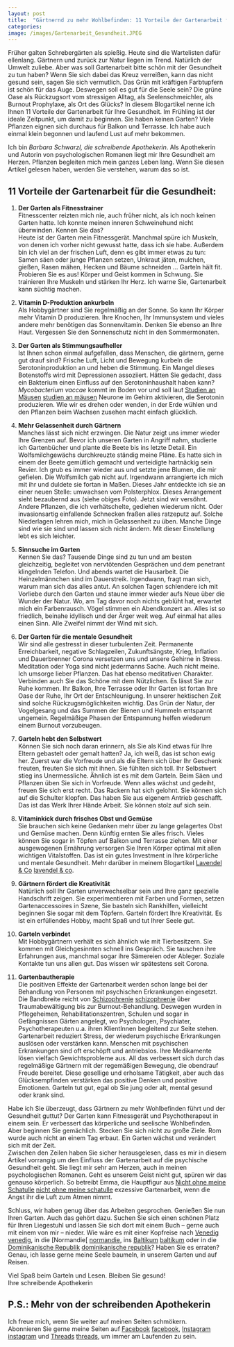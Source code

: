 ```yaml
---
layout: post
title:  "Gärtnernd zu mehr Wohlbefinden: 11 Vorteile der Gartenarbeit für die Gesundheit"
categories: 
image: /images/Gartenarbeit_Gesundheit.JPEG
---
```



Früher galten Schrebergärten als spießig. Heute sind die Wartelisten dafür ellenlang. Gärtnern und zurück zur Natur liegen im Trend. Natürlich der Umwelt zuliebe. Aber was soll Gartenarbeit bitte schön mit der Gesundheit zu tun haben? Wenn Sie sich dabei das Kreuz verreißen, kann das nicht gesund sein, sagen Sie sich vermutlich. Das Grün mit kräftigen Farbtupfern ist schön für das Auge. Deswegen soll es gut für die Seele sein? Die grüne Oase als Rückzugsort vom stressigen Alltag, als Seelenschmeichler, als Burnout Prophylaxe, als Ort des Glücks? In diesem Blogartikel nenne ich Ihnen 11 Vorteile der Gartenarbeit für Ihre Gesundheit. Im Frühling ist der ideale Zeitpunkt, um damit zu beginnen. Sie haben keinen Garten? Viele Pflanzen eignen sich durchaus für Balkon und Terrasse. Ich habe auch einmal klein begonnen und laufend Lust auf mehr bekommen. <br>

Ich bin *Barbara Schwarzl, die schreibende Apothekerin*. Als Apothekerin und Autorin von psychologischen Romanen liegt mir Ihre Gesundheit am Herzen. Pflanzen begleiten mich mein ganzes Leben lang. Wenn Sie diesen Artikel gelesen haben, werden Sie verstehen, warum das so ist. <br>

## 11 Vorteile der Gartenarbeit für die Gesundheit: <br>
1. **Der Garten als Fitnesstrainer** <br>
Fitnesscenter reizten mich nie, auch früher nicht, als ich noch keinen Garten hatte. Ich konnte meinen inneren Schweinehund nicht überwinden. Kennen Sie das? <br>
Heute ist der Garten mein Fitnessgerät. Manchmal spüre ich Muskeln, von denen ich vorher nicht gewusst hatte, dass ich sie habe. Außerdem bin ich viel an der frischen Luft, denn es gibt immer etwas zu tun: Samen säen oder junge Pflanzen setzen, Unkraut jäten, mulchen, gießen, Rasen mähen, Hecken und Bäume schneiden … Garteln hält fit. Probieren Sie es aus! Körper und Geist kommen in Schwung. Sie trainieren Ihre Muskeln und stärken Ihr Herz. Ich warne Sie, Gartenarbeit kann süchtig machen. <br>


2. **Vitamin D-Produktion ankurbeln** <br>
Als Hobbygärtner sind Sie regelmäßig an der Sonne. So kann Ihr Körper mehr Vitamin D produzieren. Ihre Knochen, Ihr Immunsystem und vieles andere mehr benötigen das Sonnenvitamin. Denken Sie ebenso an Ihre Haut. Vergessen Sie den Sonnenschutz nicht in den Sommermonaten. <br>

3. **Der Garten als Stimmungsaufheller** <br>
Ist Ihnen schon einmal aufgefallen, dass Menschen, die gärtnern, gerne gut drauf sind? Frische Luft, Licht und Bewegung kurbeln die Serotoninproduktion an und heben die Stimmung. Ein Mangel dieses Botenstoffs wird mit Depressionen assoziiert. Hätten Sie gedacht, dass ein Bakterium einen Einfluss auf den Serotoninhaushalt haben kann? *Mycobacterium vaccae* kommt im Boden vor und soll laut [Studien an Mäusen] [studien an mäusen] Neurone im Gehirn aktivieren, die Serotonin produzieren. Wie wir es drehen oder wenden, in der Erde wühlen und den Pflanzen beim Wachsen zusehen macht einfach glücklich. <br>

4. **Mehr Gelassenheit durch Gärtnern** <br>
Manches lässt sich nicht erzwingen. Die Natur zeigt uns immer wieder Ihre Grenzen auf. Bevor ich unseren Garten in Angriff nahm, studierte ich Gartenbücher und plante die Beete bis ins letzte Detail. Ein Wolfsmilchgewächs durchkreuzte ständig meine Pläne. Es hatte sich in einem der Beete gemütlich gemacht und verteidigte hartnäckig sein Revier. Ich grub es immer wieder aus und setzte jene Blumen, die mir gefielen. Die Wolfsmilch gab nicht auf. Irgendwann arrangierte ich mich mit ihr und duldete sie fortan in Maßen. Dieses Jahr entdeckte ich sie an einer neuen Stelle: umwachsen vom Polsterphlox. Dieses Arrangement sieht bezaubernd aus (siehe obiges Foto). Jetzt sind wir versöhnt. <br>
Andere Pflanzen, die ich verhätschelte, gediehen wiederum nicht. Oder invasionsartig einfallende Schnecken fraßen alles ratzeputz auf. Solche Niederlagen lehren mich, mich in Gelassenheit zu üben. Manche Dinge sind wie sie sind und lassen sich nicht ändern. Mit dieser Einstellung lebt es sich leichter. <br>

5. **Sinnsuche im Garten** <br>
Kennen Sie das? Tausende Dinge sind zu tun und am besten gleichzeitig, begleitet von nervtötenden Gesprächen und dem penetrant klingelnden Telefon. Und abends wartet die Hausarbeit. Die Heinzelmännchen sind im Dauerstreik. Irgendwann, fragt man sich, warum man sich das alles antut. An solchen Tagen schlendere ich mit Vorliebe durch den Garten und staune immer wieder aufs Neue über die Wunder der Natur. Wo, am Tag davor noch nichts geblüht hat, erwartet mich ein Farbenrausch. Vögel stimmen ein Abendkonzert an. Alles ist so friedlich, beinahe idyllisch und der Ärger weit weg. Auf einmal hat alles einen Sinn. Alle Zweifel nimmt der Wind mit sich. <br>

6. **Der Garten für die mentale Gesundheit** <br>
Wir sind alle gestresst in dieser turbulenten Zeit. Permanente Erreichbarkeit, negative Schlagzeilen, Zukunftsängste, Krieg, Inflation und Dauerbrenner Corona versetzen uns und unsere Gehirne in Stress. Meditation oder Yoga sind nicht jedermanns Sache. Auch nicht meine. Ich umsorge lieber Pflanzen. Das hat ebenso meditativen Charakter. Verbinden auch Sie das Schöne mit dem Nützlichen. Es lässt Sie zur Ruhe kommen. Ihr Balkon, Ihre Terrasse oder Ihr Garten ist fortan Ihre Oase der Ruhe, Ihr Ort der Entschleunigung. In unserer hektischen Zeit sind solche Rückzugsmöglichkeiten wichtig. Das Grün der Natur, der Vogelgesang und das Summen der Bienen und Hummeln entspannt ungemein. Regelmäßige Phasen der Entspannung helfen wiederum einem Burnout vorzubeugen. <br>

7. **Garteln hebt den Selbstwert** <br>
Können Sie sich noch daran erinnern, als Sie als Kind etwas für Ihre Eltern gebastelt oder gemalt hatten? Ja, ich weiß, das ist schon ewig her. Zuerst war die Vorfreude und als die Eltern sich über Ihr Geschenk freuten, freuten Sie sich mit ihnen. Sie fühlten sich toll. Ihr Selbstwert stieg ins Unermessliche. Ähnlich ist es mit dem Garteln. Beim Säen und Pflanzen üben Sie sich in Vorfreude. Wenn alles wächst und gedeiht, freuen Sie sich erst recht. Das Rackern hat sich gelohnt. Sie können sich auf die Schulter klopfen. Das haben Sie aus eigenem Antrieb geschafft. Das ist das Werk Ihrer Hände Arbeit. Sie können stolz auf sich sein. <br>

8. **Vitaminkick durch frisches Obst und Gemüse** <br>
Sie brauchen sich keine Gedanken mehr über zu lange gelagertes Obst und Gemüse machen. Denn künftig ernten Sie alles frisch. Vieles können Sie sogar in Töpfen auf Balkon und Terrasse ziehen. Mit einer ausgewogenen Ernährung versorgen Sie Ihren Körper optimal mit allen wichtigen Vitalstoffen. Das ist ein gutes Investment in Ihre körperliche und mentale Gesundheit. Mehr darüber in meinem Blogartikel [Lavendel & Co] [lavendel & co]. <br>

9. **Gärtnern fördert die Kreativität** <br>
Natürlich soll Ihr Garten unverwechselbar sein und Ihre ganz spezielle Handschrift zeigen. Sie experimentieren mit Farben und Formen, setzen Gartenaccessoires in Szene, Sie basteln sich Rankhilfen, vielleicht beginnen Sie sogar mit dem Töpfern. Garteln fördert Ihre Kreativität. Es ist ein erfüllendes Hobby, macht Spaß und tut Ihrer Seele gut. <br>

10. **Garteln verbindet** <br>
Mit Hobbygärtnern verhält es sich ähnlich wie mit Tierbesitzern. Sie kommen mit Gleichgesinnten schnell ins Gespräch. Sie tauschen ihre Erfahrungen aus, manchmal sogar ihre Sämereien oder Ableger. Soziale Kontakte tun uns allen gut. Das wissen wir spätestens seit Corona. <br>

11. **Gartenbautherapie** <br>
Die positiven Effekte der Gartenarbeit werden schon lange bei der Behandlung von Personen mit psychischen Erkrankungen eingesetzt. Die Bandbreite reicht von [Schizophrenie] [schizophrenie] über Traumabewältigung bis zur Burnout-Behandlung. Deswegen wurden in Pflegeheimen, Rehabilitationszentren, Schulen und sogar in Gefängnissen Gärten angelegt, wo Psychologen, Psychiater, Psychotherapeuten u.a. ihren KlientInnen begleitend zur Seite stehen. Gartenarbeit reduziert Stress, der wiederum psychische Erkrankungen auslösen oder verstärken kann. Menschen mit psychischen Erkrankungen sind oft erschöpft und antriebslos. Ihre Medikamente lösen vielfach Gewichtsprobleme aus. All das verbessert sich durch das regelmäßige Gärtnern mit der regemäßigen Bewegung, die obendrauf Freude bereitet. Diese gesellige und erholsame Tätigkeit, aber auch das Glücksempfinden verstärken das positive Denken und positive Emotionen. Garteln tut gut, egal ob Sie jung oder alt, mental gesund oder krank sind. <br>

Habe ich Sie überzeugt, dass Gärtnern zu mehr Wohlbefinden führt und der Gesundheit guttut? Der Garten kann Fitnessgerät und Psychotherapeut in einem sein. Er verbessert das körperliche und seelische Wohlbefinden. Aber beginnen Sie gemächlich. Stecken Sie sich nicht zu große Ziele. Rom wurde auch nicht an einem Tag erbaut. Ein Garten wächst und verändert sich mit der Zeit. <br>
Zwischen den Zeilen haben Sie sicher herausgelesen, dass es mir in diesem Artikel vorrangig um den Einfluss der Gartenarbeit auf die psychische Gesundheit geht. Sie liegt mir sehr am Herzen, auch in meinen psychologischen Romanen. Geht es unserem Geist nicht gut, spüren wir das genauso körperlich. So betreibt Emma, die Hauptfigur aus [Nicht ohne meine Schatulle] [nicht ohne meine schatulle] exzessive Gartenarbeit, wenn die Angst ihr die Luft zum Atmen nimmt. <br>

Schluss, wir haben genug über das Arbeiten gesprochen. Genießen Sie nun Ihren Garten. Auch das gehört dazu. Suchen Sie sich einen schönen Platz für Ihren Liegestuhl und lassen Sie sich dort mit einem Buch – gerne auch mit einem von mir – nieder. Wie wäre es mit einer Kopfreise nach [Venedig] [venedig], in die [Normandie[ [normandie], ins [Baltikum] [baltikum] oder in die [Dominikanische Republik] [dominikanische republik]? Haben Sie es erraten? Genau, ich lasse gerne meine Seele baumeln, in unserem Garten und auf Reisen. <br>

Viel Spaß beim Garteln und Lesen. Bleiben Sie gesund! <br>
Ihre schreibende Apothekerin <br>

## P.S.: Mehr von der schreibenden Apothekerin

Ich freue mich, wenn Sie weiter auf meinen Seiten schmökern. <br>
Abonnieren Sie gerne meine Seiten auf [Facebook] [facebook], [Instagram] [instagram] und [Threads] [threads], um immer am Laufenden zu sein.


[studien an mäusen]: https://www.focus.de/gesundheit/ratgeber/psychologie/news/dreck-macht-gluecklich-hirnforschung_id_1811407.html
[lavendel & co]: https://barbaraschwarzl.com/2021/12/05/Vitamine-Lavendel-&-Co-gegen-den-Winterblues-und-Coronablues.html
[schizophrenie]: https://barbaraschwarzl.com/spurensuche-diagnose-schizophrenie/
[venedig]: https://barbaraschwarzl.com/alles-anders-auf-umwegen-angekommen/
[nicht ohne meine schatulle]: https://barbaraschwarzl.com/nicht-ohne-meine-schatulle/
[normandie]: https://barbaraschwarzl.com/alles-anders-auf-umwegen-angekommen/
[baltikum]: https://barbaraschwarzl.com/reise-quer-durch-estland-lettland-und-litauen/
[dominikanische republik]: https://barbaraschwarzl.com/dreierblues/
[facebook]: https://www.facebook.com/schreibendeApothekerin
[twitter]: https://twitter.com/BuchSchwarzl
[instagram]: https://www.instagram.com/schreibendeapothekerin/
[threads]: https://www.threads.com/@schreibendeapothekerin